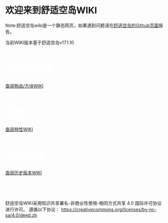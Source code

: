 # 欢迎来到舒适空岛WIKI

Note:舒适空岛wiki是一个静态网页，如果遇到问题请在[舒适空岛的Github页面](https://github.com/wzsjc2020/Minecraft-Comfy-Sky-Mod)报告。

当前WIKI版本基于舒适空岛v17.1.10

​     

<p style="color:white;font-size:25px;font-weight:bold;">📃 物品与方块</p>

 [查阅物品/方块WIKI](items.md)

​     

<p style="color:white;font-size:25px;font-weight:bold;">📃 特性</p>

 [查阅特性WIKI](common/features/root.md)

​     

<p style="color:white;font-size:25px;font-weight:bold;">📃 历史版本</p> 

[查阅历史版本WIKI](common/versions/root.md)

​     

​     

舒适空岛WIKI采用知识共享署名-非商业性使用-相同方式共享 4.0 国际许可协议进行许可。
遵循以下协议： https://creativecommons.org/licenses/by-nc-sa/4.0/deed.zh
